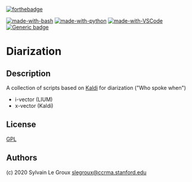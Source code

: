 [![forthebadge](https://forthebadge.com/images/badges/built-with-love.svg)](https://forthebadge.com)

[![made-with-bash](https://img.shields.io/badge/Made%20with-Bash-1f425f.svg)](https://www.gnu.org/software/bash/)
[![made-with-python](https://img.shields.io/badge/Made%20with-Python-1f425f.svg)](https://www.python.org/)
[![made-with-VSCode](https://img.shields.io/badge/Made%20for-VSCode-1f425f.svg)](https://code.visualstudio.com/)
[![Generic badge](https://img.shields.io/badge/Made%20for-Kaldi-1f425f.svg)](https://shields.io/)

# Diarization
## Description
A collection of scripts based on [Kaldi](https://github.com/kaldi-asr/kaldi) for diarization ("Who spoke when")

- i-vector (LIUM)
- x-vector (Kaldi)

## License
[GPL](https://www.gnu.org/licenses/gpl-3.0-standalone.html)

## Authors
(c) 2020 Sylvain Le Groux <slegroux@ccrma.stanford.edu>
